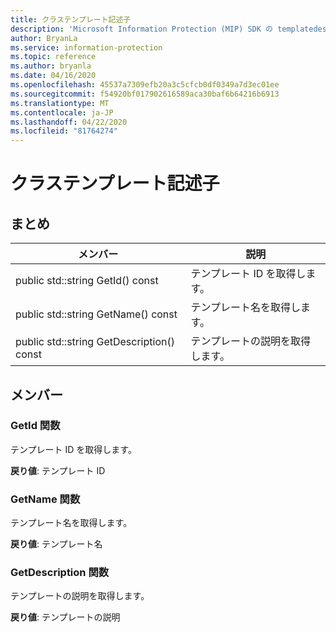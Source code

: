 ```yaml
---
title: クラステンプレート記述子
description: 'Microsoft Information Protection (MIP) SDK の templatedescriptor:: undefined クラスを文書にします。'
author: BryanLa
ms.service: information-protection
ms.topic: reference
ms.author: bryanla
ms.date: 04/16/2020
ms.openlocfilehash: 45537a7309efb20a3c5cfcb0df0349a7d3ec01ee
ms.sourcegitcommit: f54920bf017902616589aca30baf6b64216b6913
ms.translationtype: MT
ms.contentlocale: ja-JP
ms.lasthandoff: 04/22/2020
ms.locfileid: "81764274"
---
```

# <a name="class-templatedescriptor"></a>クラステンプレート記述子 
  
## <a name="summary"></a>まとめ
 メンバー                        | 説明                                
--------------------------------|---------------------------------------------
public std::string GetId() const  |  テンプレート ID を取得します。
public std::string GetName() const  |  テンプレート名を取得します。
public std::string GetDescription() const  |  テンプレートの説明を取得します。
  
## <a name="members"></a>メンバー
  
### <a name="getid-function"></a>GetId 関数
テンプレート ID を取得します。

  
**戻り値**: テンプレート ID
  
### <a name="getname-function"></a>GetName 関数
テンプレート名を取得します。

  
**戻り値**: テンプレート名
  
### <a name="getdescription-function"></a>GetDescription 関数
テンプレートの説明を取得します。

  
**戻り値**: テンプレートの説明
